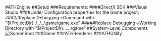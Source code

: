 #ATHEngine
##Setup
###Requirements:
####DirectX SDK
###Visual Studio
####Under Configuration properties for the Game project:
#####Replace Debugging->Command with "$(ProjectDir)..\..\..\game\game.exe"
#####Replace Debugging->Working Directory with "$(ProjectDir)..\..\..\game\"
##System-Level Components
![ScreenShot](https://dl.dropboxusercontent.com/u/22926149/ATHEngine/Main.jpg)
###Game
###ATHRenderer
###ATHUtility
